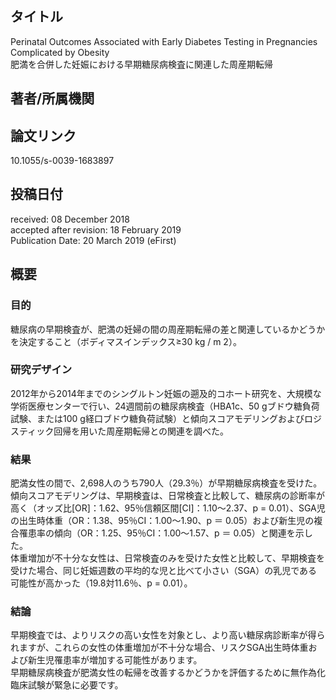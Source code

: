 ## タイトル
Perinatal Outcomes Associated with Early Diabetes Testing in Pregnancies Complicated by Obesity  
肥満を合併した妊娠における早期糖尿病検査に関連した周産期転帰

## 著者/所属機関

## 論文リンク
10.1055/s-0039-1683897

## 投稿日付
received: 08 December 2018  
accepted after revision: 18 February 2019  
Publication Date: 20 March 2019 (eFirst)

## 概要
### 目的
糖尿病の早期検査が、肥満の妊婦の間の周産期転帰の差と関連しているかどうかを決定すること（ボディマスインデックス≥30 kg / m 2）。

### 研究デザイン
2012年から2014年までのシングルトン妊娠の遡及的コホート研究を、大規模な学術医療センターで行い、24週間前の糖尿病検査（HBA1c、50 gブドウ糖負荷試験、または100 g経口ブドウ糖負荷試験）と傾向スコアモデリングおよびロジスティック回帰を用いた周産期転帰との関連を調べた。

### 結果
肥満女性の間で、2,698人のうち790人（29.3％）が早期糖尿病検査を受けた。  
傾向スコアモデリングは、早期検査は、日常検査と比較して、糖尿病の診断率が高く（オッズ比\[OR\]：1.62、95％信頼区間\[CI\]：1.10〜2.37、p = 0.01）、SGA児の出生時体重（OR：1.38、95％CI：1.00〜1.90、p ＝ 0.05）および新生児の複合罹患率の傾向（OR：1.25、95％CI：1.00〜1.57、p ＝ 0.05）と関連を示した。  
体重増加が不十分な女性は、日常検査のみを受けた女性と比較して、早期検査を受けた場合、同じ妊娠週数の平均的な児と比べて小さい（SGA）の乳児である可能性が高かった（19.8対11.6％、p = 0.01）。

### 結論
早期検査では、よりリスクの高い女性を対象とし、より高い糖尿病診断率が得られますが、これらの女性の体重増加が不十分な場合、リスクSGA出生時体重および新生児罹患率が増加する可能性があります。  
早期糖尿病検査が肥満女性の転帰を改善するかどうかを評価するために無作為化臨床試験が緊急に必要です。
